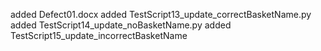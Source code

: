 added Defect01.docx
added TestScript13_update_correctBasketName.py
added TestScript14_update_noBasketName.py
added TestScript15_update_incorrectBasketName

